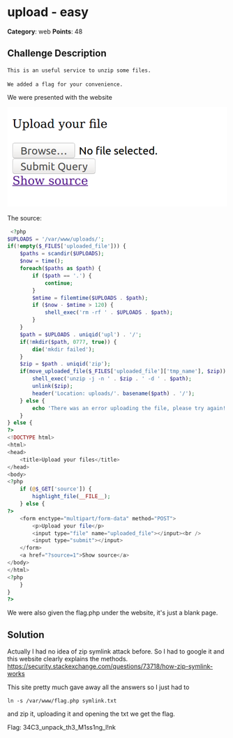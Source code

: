 upload - easy
========
**Category**: web  **Points**: 48

Challenge Description
------------
```
This is an useful service to unzip some files.

We added a flag for your convenience.
```
We were presented with the website

![screenshot1](screenshot1.png)

The source: 
```php
 <?php
$UPLOADS = '/var/www/uploads/';
if(!empty($_FILES['uploaded_file'])) {
    $paths = scandir($UPLOADS);
    $now = time();
    foreach($paths as $path) {
        if ($path == '.') {
            continue;
        }
        $mtime = filemtime($UPLOADS . $path);
        if ($now - $mtime > 120) {
            shell_exec('rm -rf ' . $UPLOADS . $path);
        }
    }
    $path = $UPLOADS . uniqid('upl') . '/';
    if(!mkdir($path, 0777, true)) {
        die('mkdir failed');
    }
    $zip = $path . uniqid('zip');
    if(move_uploaded_file($_FILES['uploaded_file']['tmp_name'], $zip)) {
        shell_exec('unzip -j -n ' . $zip . ' -d ' . $path);
        unlink($zip);
        header('Location: uploads/'. basename($path) . '/');
    } else {
        echo 'There was an error uploading the file, please try again!';
    }
} else {
?>
<!DOCTYPE html>
<html>
<head>
    <title>Upload your files</title>
</head>
<body>
<?php
    if (@$_GET['source']) {
        highlight_file(__FILE__);
    } else {
?>
    <form enctype="multipart/form-data" method="POST">
        <p>Upload your file</p>
        <input type="file" name="uploaded_file"></input><br />
        <input type="submit"></input>
    </form>
    <a href="?source=1">Show source</a>
</body>
</html>
<?php
    }
}
?> 

```
We were also given the flag.php under the website, it's just a blank page.

Solution
-------

Actually I had no idea of zip symlink attack before. So I had to google it and this website clearly explains the methods.
https://security.stackexchange.com/questions/73718/how-zip-symlink-works

This site pretty much gave away all the answers so I just had to

```
ln -s /var/www/flag.php symlink.txt
```
and zip it, uploading it and opening the txt we get the flag.

Flag: 34C3_unpack_th3_M1ss1ng_l!nk
